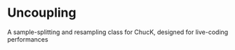 # Uncoupling
A sample-splitting and resampling class for ChucK, designed for live-coding performances
